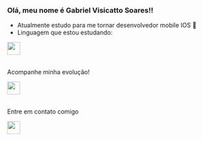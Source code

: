 ### Olá, meu nome é Gabriel Visicatto Soares!!

- Atualmente estudo para me tornar desenvolvedor mobile IOS 💪
- Linguagem que estou estudando:

<div style="display: inline_block">
  <img height="30" src="https://cdn.jsdelivr.net/gh/devicons/devicon/icons/swift/swift-original.svg" />
</div><br/>


Acompanhe minha evolução!

<a href="https://www.linkedin.com/in/gabriel-visicatto-soares-53867320a/" target="_blank">
<img height="30" src="https://cdn.jsdelivr.net/gh/devicons/devicon/icons/linkedin/linkedin-original.svg"/>
</a><br /><br />

Entre em contato comigo 


<a href="mailto:soaresgabriel68@gmail.com" target="_blank">
  <img height="30" src="https://img.shields.io/badge/Gmail-D14836?style=for-the-badge&logo=gmail&logoColor=white"/>
</a>
